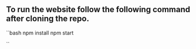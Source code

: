 ## To run the website follow the following command after cloning the repo. 

``bash
npm install
npm start

``

